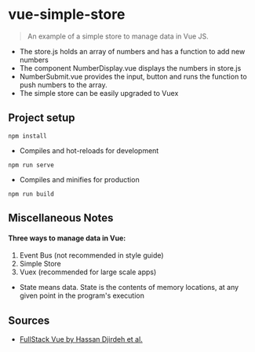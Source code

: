 # vue-simple-store

>An example of a simple store to manage data in Vue JS.
- The store.js holds an array of numbers and has a function to add new numbers
- The component NumberDisplay.vue displays the numbers in store.js
- NumberSubmit.vue provides the input, button and runs the function to push numbers to the array.
- The simple store can be easily upgraded to Vuex






## Project setup
```
npm install
```

- Compiles and hot-reloads for development
```
npm run serve
```

- Compiles and minifies for production
```
npm run build
```

## Miscellaneous Notes

#### Three ways to manage data in Vue: 

1. Event Bus (not recommended in style guide)
2. Simple Store
3. Vuex (recommended for large scale apps)

- State means data. State is the contents of memory locations, at any given point in the program's execution

## Sources

- [FullStack Vue by Hassan Djirdeh et al.](fullstack.io/vue)

